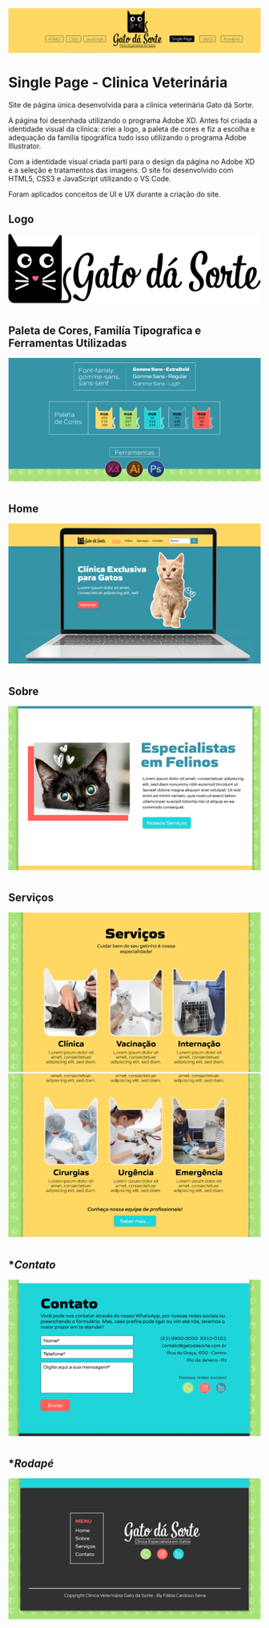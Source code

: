 <img src="/img/capa-git.PNG">

# Single Page - Clinica Veterinária
Site de página única desenvolvida para a clinica veterinária Gato dá Sorte.

A página foi desenhada utilizando o programa Adobe XD. Antes foi criada a identidade visual da clínica: criei a logo, a paleta de cores e fiz a escolha e adequação da família tipográfica tudo isso utilizando o programa Adobe Illustrator. 

Com a identidade visual criada parti para o design da página no Adobe XD e a seleção e tratamentos das imagens.
O site foi desenvolvido com HTML5, CSS3 e JavaScript utilizando o VS Code. 

Foram aplicados conceitos de UI e UX durante a criação do site. 

## **Logo**

<img src="/img/logo-gato-da-sorte.svg">

# 

## **Paleta de Cores, Familía Tipografica e Ferramentas Utilizadas**

<img src="/img/itens-da-marca.PNG">

# 


## **Home**

<img src="/img/tela-note.PNG">


# 

## **Sobre**

<img src="/img/sobre.PNG">


# 

## **Serviços**

<img src="/img/servicos.PNG">
<img src="/img/sobre02.PNG">


# 

## **Contato*

<img src="/img/contato.PNG">


# 

## **Rodapé*
<img src="/img/rodapé.PNG">




